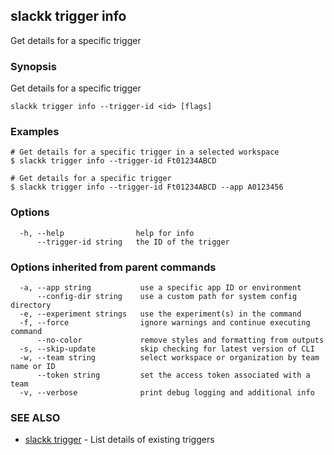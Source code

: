 ## slackk trigger info

Get details for a specific trigger

### Synopsis

Get details for a specific trigger

```
slackk trigger info --trigger-id <id> [flags]
```

### Examples

```
# Get details for a specific trigger in a selected workspace
$ slackk trigger info --trigger-id Ft01234ABCD

# Get details for a specific trigger
$ slackk trigger info --trigger-id Ft01234ABCD --app A0123456
```

### Options

```
  -h, --help                help for info
      --trigger-id string   the ID of the trigger
```

### Options inherited from parent commands

```
  -a, --app string           use a specific app ID or environment
      --config-dir string    use a custom path for system config directory
  -e, --experiment strings   use the experiment(s) in the command
  -f, --force                ignore warnings and continue executing command
      --no-color             remove styles and formatting from outputs
  -s, --skip-update          skip checking for latest version of CLI
  -w, --team string          select workspace or organization by team name or ID
      --token string         set the access token associated with a team
  -v, --verbose              print debug logging and additional info
```

### SEE ALSO

* [slackk trigger](slackk_trigger.md)	 - List details of existing triggers

